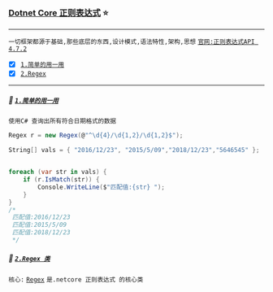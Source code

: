 ### [Dotnet Core 正则表达式](#top) <b id="top"></b> :star:

-----
`一切框架都源于基础,那些底层的东西,设计模式,语法特性,架构,思想` [`官网:正则表达式API 4.7.2`](https://docs.microsoft.com/zh-cn/dotnet/api/system.text.regularexpressions?view=netframework-4.7.2)

- [x] [`1.简单的用一用`](#into) 
- [x] [`2.Regex`](#regex) 
-----
##### :triangular_flag_on_post: [`1.简单的用一用`](#top)  <b id="into"></b>
`使用C# 查询出所有符合日期格式的数据`
```c#
Regex r = new Regex(@"^\d{4}/\d{1,2}/\d{1,2}$");

String[] vals = { "2016/12/23", "2015/5/09","2018/12/23","5646545" };


foreach (var str in vals) {
    if (r.IsMatch(str)) {
        Console.WriteLine($"匹配值:{str} ");    
    }
}
/*
 匹配值:2016/12/23
 匹配值:2015/5/09
 匹配值:2018/12/23
 */
```
##### :triangular_flag_on_post: [`2.Regex 类`](#top)  <b id="regex"></b>
`核心:` [`Regex`](https://docs.microsoft.com/zh-cn/dotnet/api/system.text.regularexpressions.regex?view=netframework-4.7.2) `是.netcore 正则表达式
的核心类`
